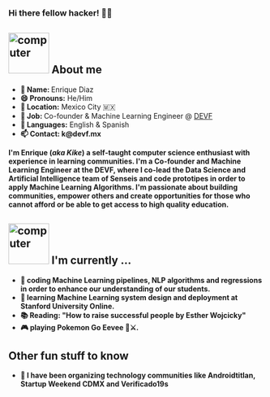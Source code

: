 ### Hi there fellow hacker! 👋👋

<!--
**cogitovsmachina/cogitovsmachina** is a ✨ _special_ ✨ repository because its `README.md` (this file) appears on your GitHub profile.

Here are some ideas to get you started:

- 🔭 I’m currently working on ...
- 🌱 I’m currently learning ...
- 👯 I’m looking to collaborate on ...
- 🤔 I’m looking for help with ...
- 💬 Ask me about ...
- 📫 How to reach me: ...
- 😄 Pronouns: ...
- ⚡ Fun fact: ...
-->


<h2><img src="https://thumbs.gfycat.com/AcrobaticMatureGazelle.webp" alt="computer" width="80"> About me </h2>

<div >
  <!-- <img src="" align="right" width="300">-->

<ul>
  <li><b>👤 Name: </b> Enrique Diaz</li>
  <li><b>😄 Pronouns:</b>  He/Him</li>
  <li><b>📍 Location:</b> Mexico City 🇲🇽</li>
  <li><b>💼 Job: </b>Co-founder & Machine Learning Engineer @ <a href="devf.la">DEVF</a></li>
  <li><b>📣 Languages:</b> English & Spanish</li>
  <li><b>📫 Contact: k@devf.mx</li>
  
</ul>

<p>I'm Enrique (<i>aka Kike</i>) a self-taught computer science enthusiast with experience in learning communities. I'm a Co-founder and Machine Learning Engineer at the DEVF, 
  where I co-lead the Data Science and Artificial Intelligence team of Senseis and code prototipes in order to apply Machine Learning Algorithms. I'm passionate about building communities, empower others and create opportunities for those who cannot afford or be able to get access to high quality education.
</p>

</div>

<!--<img src="https://img.shields.io/badge/juanpflores_%20-%231DA1F2.svg?&style=for-the-badge&logo=Twitter&logoColor=white">
-->

<h2><img src="https://thumbs.gfycat.com/ScaryCreamyGlobefish.webp" alt="computer" width="80"> I'm currently ...</h2>

- 🔭 coding Machine Learning pipelines, NLP algorithms and regressions in order to enhance our understanding of our students.
- 🌱 learning Machine Learning system design and deployment at Stanford University Online.
- 📚 Reading: **"How to raise successful people by Esther Wojcicky"**
- 🎮 playing Pokemon Go Eevee 🤖⚔.

<h2>Other fun stuff to know</h2>

- 🔬 I have been organizing technology communities like Androidtitlan, Startup Weekend CDMX and Verificado19s 

<!-- - 📝 Working with me? Read the [Kike's User Manual](https://willbeheresomeday.org) -->

